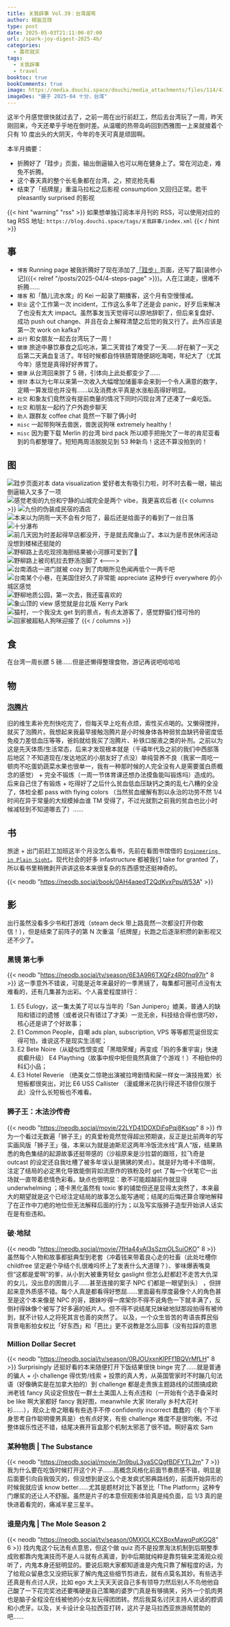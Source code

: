 ```yaml
---
title: 关我辟事 Vol.39：台湾遛弯
author: 椒盐豆豉
type: post
date: 2025-05-03T21:11:00-07:00
url: /spark-joy-digest-2025-4b/
categories:
  - 喜欢就买
tags:
  - 关我辟事
  - travel
booktoc: true
bookComments: true
image: https://media.douchi.space/douchi/media_attachments/files/114/433/321/958/256/086/original/9cbe1df270492cf8.png
imageDes: "摄于 2025-04 十分，台湾"
---
```


这半个月感觉很快就过去了，之前一周在出行前赶工，然后去台湾玩了一周，昨天刚回来，今天还晕乎乎地在倒时差。从温暖的热带岛屿回到西雅图一上来就接着个只有 10 度出头的大阴天，今年的冬天可真是顽固啊。

本半月摘要：
- 折腾好了「跬步」页面，输出倒逼输入也可以用在健身上了。常在河边走，难免不折腾。
- 这个春天真的整个长毛象都在台湾，之，预览抢先看
- 结束了「纸牌屋」重温马拉松之后影视 consumption 又回归正常。若干 pleasantly surprised 的影视

<!--more-->
{{< hint "warning" "rss" >}}
如果想单独订阅本半月刊的 RSS，可以使用对应的 tag RSS 地址:
`https://blog.douchi.space/tags/关我辟事/index.xml`
{{< / hint >}}

## 事
- `博客` Running page 被我折腾好了现在添加了[「跬步」](https://steps.douchi.space/?utm_source=blog)页面，还写了篇[装修小记]({{< relref "/posts/2025-04/4-steps-page" >}})。人在江湖走，很难不折腾……
- `播客` 和「酷儿流水席」的 Kei 一起录了期播客，这个月有空慢慢减。
- `职业` 这个工作第一次 incident，工作这么多年了还是会 panic，好歹后来解决了也没有太大 impact。虽然事发当天觉得可以原地辞职了，但后来复盘好、成功 push out change、并且在会上解释清楚之后觉的我又行了。此外应该是第一次 work on kafka?
- `出行` 和女朋友一起去台湾玩了一周！
- `健康` 旅途中暴饮暴食之后吃冰，第二天胃挂了难受了一天……好在躺了一天之后第二天满血复活了。年轻时候都自恃铁肠胃随便胡吃海喝，年纪大了（尤其今年）感觉是真得好好养胃了。
- `健康` 从台湾回来胖了 5 磅，引体向上此处都变少了…… 
- `理财` 本以为七年以来第一次收入大幅增加储蓄率会来到一个令人满意的数字，定睛一算发现也并没有……以及消费水平真是水涨船高得好明显。
- `社交` 和象友们竟然没有提前商量的情况下同时闪现台湾了还凑了一桌吃饭。
- `社交` 和朋友一起约了户外跑步聊天
- `助人` 跟群友 coffee chat 竟然一下聊了俩小时
- `misc` 一起带狗咪去兽医，兽医说狗咪 extremely healthy！
- `misc` 因为要下载 Merlin 的台湾 bird pack 所以顺手把拖欠了一年的肯尼亚看到的鸟都整理了。短短两周活脱脱见到 53 种新鸟！这还不算没拍到的！

## 图
![跬步页面对本 data visualization 爱好者太有吸引力啦，时不时去看一眼，输出倒逼输入又多了一项](https://media.douchi.space/douchi/media_attachments/files/114/374/734/548/806/140/original/099eb79f8635b638.webp)
![感觉老街的九份和宁静的山城完全是两个 vibe，我更喜欢后者](https://media.douchi.space/douchi/media_attachments/files/114/438/341/418/991/623/original/5ebac6b9bb4ea394.png)
{{< columns >}}
![九份的伪装成民宿的酒店](https://media.douchi.space/douchi/media_attachments/files/114/438/311/678/293/083/original/b471f20e1dfb2502.png)
![本来以为阴雨一天不会有夕阳了，最后还是给面子的看到了一丝日落](https://media.douchi.space/douchi/media_attachments/files/114/438/314/594/630/126/original/27659141555f9202.png)
![十分瀑布](https://media.douchi.space/douchi/media_attachments/files/114/438/395/125/542/970/original/1036bfd609adf76b.png)
![前几天因为时差起得早店都没开，于是就去爬象山了。本以为是市民休闲活动没想到楼梯还挺陡的](https://media.douchi.space/douchi/media_attachments/files/114/438/427/382/134/398/original/793a276150e41395.png)
![野柳路上去吃现捞海胆结果被小河豚可爱到了🐡](https://media.douchi.space/douchi/media_attachments/files/114/438/426/742/206/946/original/e2e14dcd4eaff051.png)
![野柳路上被司机拉去野汤泡脚了](https://media.douchi.space/douchi/media_attachments/files/114/438/461/845/737/136/original/8f472ab60043da1a.png)
<--->
![台南酒店一进门就被 cozy 到了肉眼所见色闻再低个一两千吧](https://media.douchi.space/douchi/media_attachments/files/114/420/445/677/183/748/original/fb8f3d4f50335ff8.jpg)
![台南某个小巷，在美国住好久了非常能 appreciate 这种步行 everywhere 的小城区感觉](https://media.douchi.space/douchi/media_attachments/files/114/433/318/121/307/761/original/09209e0655820222.png)
![野柳地质公园，第一次去，我还蛮喜欢的](https://media.douchi.space/douchi/media_attachments/files/114/438/362/161/323/309/original/f311b6bd57d57f51.png)
![象山顶的 view 感觉就是台北版 Kerry Park](https://media.douchi.space/douchi/media_attachments/files/114/438/446/649/690/170/original/bae4dda556d0dab0.png)
![猫村，一个我没太 get 到的景点，有点太游客了，感觉野猫们怪可怜的](https://media.douchi.space/douchi/media_attachments/files/114/433/324/660/174/220/original/ddc7742d28b9bc7e.png)
![回家被超粘人狗咪迎接了](https://media.douchi.space/douchi/media_attachments/files/114/442/447/640/083/688/original/b897c5d27b075a04.jpg)
{{< / columns >}}

## 食
在台湾一周长膘 5 磅……但是还懒得整理食物，游记再说吧哈哈哈

## 物
### [泡腾片](https://amzn.to/3EYMXMH)
旧的维生素补充剂快吃完了，但每天早上吃有点烦，索性买点喝的。又懒得搅拌，就买了泡腾片。我想起来我最早接触泡腾片是小时候身体各种弱贫血缺钙骨密度低免疫力差低血压等等，爸妈就给我买了泡腾片、补铁口服液之类的补剂。之前以为这是先天体质/生活常态，后来才发现根本就是（千禧年代及之前的我们中西部落后地区？不知道现在/发达地区的小朋友好了点没）单纯营养不良（我家一周吃一顿肉不吃蛋奶蔬菜水果也很单一，我有一种那时候的人完全没有人是需要蛋白质概念的感觉） + 完全不锻炼（一周一节体育课还想办法摸鱼能叫锻炼吗）造成的。后来自己住了有锻炼 + 吃得好了之后什么贫血低血压缺钙之类的乱七八糟的全没了，体检全都 pass with flying colors （当然贫血缓解有割以永治的功劳不然 1/4 时间在异于常量的大规模掉血谁 TM 受得了，不过光就割之前我的贫血也比小时候减轻到不知道哪去了）……

## 书
旅途 + 出门前赶工加班这半个月没怎么看书，先前在看图书馆借的 [`Engineering in Plain Sight`](https://amzn.to/43MmSdX)。现代社会的好多 infastructure 都被我们 take for granted 了，所以看书里稍微剥开讲讲这些本来很复杂的东西感觉还挺神奇的。

{{< neodb "https://neodb.social/book/0AH4aqedT2QdKvxPpuW53A" >}}

## 影
出行虽然没看多少书和打游戏（steam deck 带上路竟然一次都没打开你敢信！），但是结束了前阵子的第 N 次重温「纸牌屋」长跑之后逐渐积攒的新影视又还不少了。
### 黑镜 第七季
{{< neodb "https://neodb.social/tv/season/6E3A9R6TXQFz4R0fnq97lr" 8 >}}
这一季意外不错诶，可能是近年来最好的一季黑镜了，每集都可圈可点没有太难看的，还有几集甚为出彩。个人喜爱程度排行：
1. E5 Eulogy，这一集太美了可以与当年的「San Junipero」媲美，普通人的缺陷和错过的遗憾（或者说只有错过了才美）一览无余，科技结合得也很巧妙，核心还是讲了个好故事；
2. E1 Common People，自嘲 ads plan, subscription, VPS 等等都荒诞但现实得可怕，谁说这不是现实生活呢；
3. E2 Bete Noire（从疑似性恨变成「黑暗荣耀」再变成「妈的多重宇宙」快速疯癫升级） E4 Plaything（故事中规中矩但竟然真做了个游戏！）不相伯仲的科幻小品；
4. E3 Hotel Reverie （绝美女二惊艳出演被拉垮剧情和屎一样女一演技拖累）长短板都很突出，对比 E6 USS Callister （漫威爆米花执行得还不错但仅限于此）没什么长短板也不难看。

### 狮子王：木法沙传奇
{{< neodb "https://neodb.social/movie/22LYD41DOXDiFqPqj8Ksqp" 8 >}}
作为一个看过无数遍「狮子王」的真爱粉竟然觉得超出预期诶，反正是比前两年的写实画风版「狮子王」强，本来以为就是迪斯尼这两年冷饭流水线“真人”版，结果熟悉的角色集结的起源故事还挺带感的（沙祖原来是沙拉碧的跟班，拉飞奇是 outcast 的设定还自我吐槽了被多年误认是狒狒的笑点）。就是好为塔卡不值啊，注定了结局的必定黑化导致能倒背如流原作的铁粉及时 get 了每一个伏笔它一出场就一直带着悲情色彩看。缺点也很明显：歌不可能超越前作就显得 underwhelming ；塔卡黑化虽然有 toxic 爹的铺垫但还是显得太突然了，本来最大的期望就是这个已经注定结局的故事怎么能写通呢；结尾的后悔还算合理地解释了在正作中刀疤的地位但无法解释后面的行为；以及写实版狮子造型开始讲人话实在是有些违和。

### 破·地狱
{{< neodb "https://neodb.social/movie/7fHa44vAl3sSzmOLSuiOKO" 8 >}}
虽然每个人物和故事都挺典型到老套（冲着钱来带着良心走的社畜（此处吐槽你 childfree 坚定避个孕结个扎很难吗怀上了发表什么大道理？）、爹味爆表嘴臭但“这都是爱啊”的爹，从小到大被重男轻女 gaslight 但怎么赶都赶不走苦大仇深的女儿，没出息的困兽儿子……甚至连接的案子 NPC 们都是一眼望到头） ，但拼起来意外质感不错。每个人真是都看得好憋屈……里面最有厚度最像个人的角色甚至是这个本来像是 NPC 的哥，跟妹吵得一席架你不得不说角色一下就丰满了，反倒衬得妹像个被写了好多遍的纸片人。但不得不说结尾兄妹破地狱那段拍得有被帅到，就不计较人之将死其言也善的突然了。 以及，一个众生皆苦的粤语丧葬民俗背景电影拍女权比「好东西」和「芭比」更不说教是怎么回事（没有拉踩的意思

### Million Dollar Secret
{{< neodb "https://neodb.social/tv/season/0RJOUxxnKlPFf1BQVrMfLH" 8 >}}
Surprisingly 还挺好看的本来随便打开下饭结果很快 binge 完了……就是普通的骗人 + 小 challenge 得优势/线索 + 投票的真人秀，从英国管家时不时蹦几句法语（好像确实是在加拿大拍的）到 challenge 都是走贵族主题路线的试图搞成欧洲老钱 fancy 风设定但放在一群土土美国人上有点违和（一开始有个选手备采时 be like 啊大家都好 fancy 我好图，meanwhile 大家 literally 乡村大花衬衫……），观众上帝之眼看有些选手不停 confidently incorrect 蠢蠢的（有个下半身思考自作聪明傻男真是）也有点好笑，有些 challenge 难度不是很均衡。不过整体娱乐性还不错，结尾决赛开盲盒那个机制太邪恶了很不错。啊好喜欢 Sam

### 某种物质 | The Substance
{{< neodb "https://neodb.social/movie/3n9buL3yaSCQgfBDFYTL2m" 7 >}}
我为什么要在吃饭时候打开这个片子……高概念风格化前面节奏质感不错，明显是后面要引向自我毁灭的，但没想到是这么个走发疯式邪典路线的，前面开始异形的时候我就应该 know better……尤其是题材对比下甚至比「The Platform」这种专门爆浆的还让人不舒服。虽然是片子的本意但观影体验真是纯负面，后 1/3 真的是快进着看完的，痛减半星三星半。

### 谁是内鬼 | The Mole Season 2
{{< neodb "https://neodb.social/tv/season/0MXlOLKCXBoxMawqPqKGQ8" 6 >}}
找内鬼这个玩法有点意思，但这个做 quiz 而不是投票淘汰机制到后期整季成败都靠内鬼演技而不是人斗就有点离谱，到中后期就纯粹是靠剪辑来混淆观众视听了，内鬼本身还挺明显的。要说后期大家都知道谁是内鬼只靠了解程度的话，为了给观众留悬念又没把玩家了解内鬼这些细节剪进去，就有点莫名其妙。有些选手还真是有点讨人厌，比如 ego 大上天天天说自己多有领导力然后别人不鸟他他自己酸了一下花完奖池还要嘴硬是自己策略的婆罗门真是有够搞笑，另外一个肌肉男也是脑子全程没在线被他的小女友玩得团团转。然后我莫名讨厌主持人说话的腔调和小虎牙。以及，关卡设计全马拉西亚打转，这片子是马拉西亚旅游局赞助的吧……